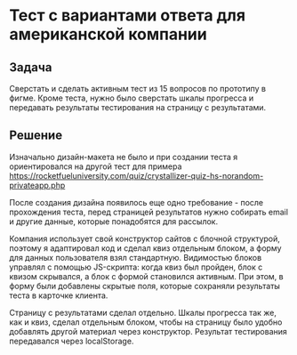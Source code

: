 # Тест с вариантами ответа для американской компании
## Задача
Сверстать и сделать активным тест из 15 вопросов по прототипу в фигме. Кроме теста, нужно было сверстать шкалы прогресса и передавать результаты тестирования на страницу с результатами. 

## Решение
Изначально дизайн-макета не было и при создании теста я ориентировался на другой тест для примера https://rocketfueluniversity.com/quiz/crystallizer-quiz-hs-norandom-privateapp.php

После создания дизайна появилось еще одно требование - после прохождения теста, перед страницей результатов нужно собирать email и другие данные, которые понадобятся для рассылок.

Компания использует свой конструктор сайтов с блочной структурой, поэтому я адаптировал код и сделал квиз отдельным блоком, а форму для данных пользователя взял стандартную. Видимостью блоков управлял с помощью JS-скрипта: когда квиз был пройден, блок с квизом скрывался, а блок с формой становился активным. При этом, в форму были добавлены скрытые поля, которые сохраняли результаты теста в карточке клиента.

Страницу с результатами сделал отдельно. Шкалы прогресса так же, как и квиз, сделал отдельным блоком, чтобы на страницу было удобно добавлять другой материал через конструктор. Результат тестирования передавался через localStorage.
